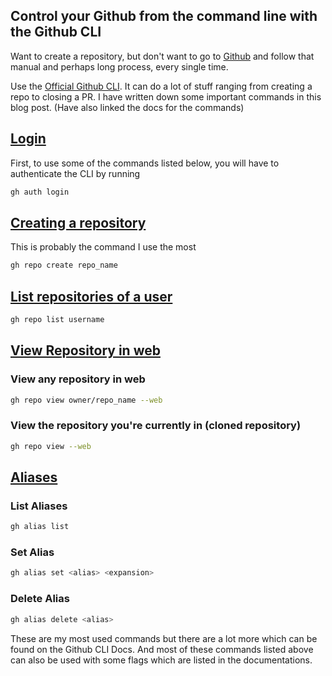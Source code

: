 ## Control your Github from the command line with the Github CLI

Want to create a repository, but don't want to go to  [Github](https://github.com)  and follow that manual and perhaps long process, every single time.

Use the [Official Github CLI](https://cli.github.com/). It can do a lot of stuff ranging from creating a repo to closing a PR. I have written down some important commands in this blog post. (Have also linked the docs for the commands)

## [Login](https://cli.github.com/manual/gh_auth_login)
First, to use some of the commands listed below, you will have to authenticate the CLI by running
```sh
gh auth login
```

## [Creating a repository](https://cli.github.com/manual/gh_repo_create)
This is probably the command I use the most
```sh
gh repo create repo_name
```

## [List repositories of a user](https://cli.github.com/manual/gh_repo_list)
```sh
gh repo list username
```

## [View Repository in web](https://cli.github.com/manual/gh_repo_view)
### View any repository in web
```sh
gh repo view owner/repo_name --web
```
### View the repository you're currently in (cloned repository)
```sh
gh repo view --web
```

## [Aliases](https://cli.github.com/manual/gh_alias)
### List Aliases
```sh
gh alias list
```
### Set Alias
```sh
gh alias set <alias> <expansion>
```
### Delete Alias
```sh
gh alias delete <alias>
```

These are my most used commands but there are a lot more which can be found on the Github CLI Docs. And most of these commands listed above can also be used with some flags which are listed in the documentations.